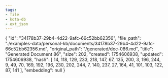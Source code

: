 ```yaml
---
tags:
- file
- kota-db
- ext_json
---
```

{
  "id": "34178b37-29b4-4d22-9afc-66c52bb62356",
  "file_path": "./examples-data/personal-kb/documents/34178b37-29b4-4d22-9afc-66c52bb62356.md",
  "original_path": "/generated/doc-086.md",
  "title": "Generated Document 86",
  "size": 202,
  "created": 1754606938,
  "updated": 1754606938,
  "hash": [
    14,
    118,
    129,
    233,
    218,
    147,
    67,
    135,
    200,
    3,
    196,
    244,
    9,
    49,
    70,
    169,
    192,
    196,
    230,
    202,
    244,
    7,
    140,
    237,
    27,
    164,
    41,
    101,
    103,
    122,
    87,
    141
  ],
  "embedding": null
}